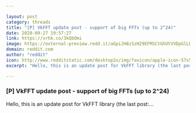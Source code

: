 ```yaml
---

layout: post
category: threads
title: "[P] VkFFT update post - support of big FFTs (up to 2^24)"
date: 2020-09-27 19:57:27
link: https://vrhk.co/3kQbOmi
image: https://external-preview.redd.it/aGpiJH8zSzH29EFMSCtGhUtVVDpGlLD20O7pI1n_v5g.jpg?width=420&height=219.895287958&auto=webp&crop=420:219.895287958,smart&s=60095eee2f5d14bf449a1ab23f15438e0a61af23
domain: reddit.com
author: "reddit"
icon: http://www.redditstatic.com/desktop2x/img/favicon/apple-icon-57x57.png
excerpt: "Hello, this is an update post for VkFFT library (the last post:..."

---
```


### [P] VkFFT update post - support of big FFTs (up to 2^24)

Hello, this is an update post for VkFFT library (the last post:...